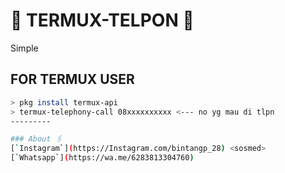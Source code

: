 # 🔰 TERMUX-TELPON 🔰
Simple 

## FOR TERMUX USER
```bash
> pkg install termux-api
> termux-telephony-call 08xxxxxxxxxx <--- no yg mau di tlpn
---------

### About 🖇️
[`Instagram`](https://Instagram.com/bintangp_28) <sosmed>
[`Whatsapp`](https://wa.me/6283813304760)

